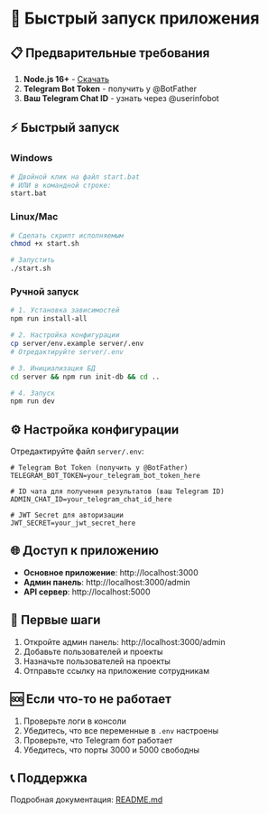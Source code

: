 # 🚀 Быстрый запуск приложения

## 📋 Предварительные требования

1. **Node.js 16+** - [Скачать](https://nodejs.org/)
2. **Telegram Bot Token** - получить у @BotFather
3. **Ваш Telegram Chat ID** - узнать через @userinfobot

## ⚡ Быстрый запуск

### Windows
```bash
# Двойной клик на файл start.bat
# ИЛИ в командной строке:
start.bat
```

### Linux/Mac
```bash
# Сделать скрипт исполняемым
chmod +x start.sh

# Запустить
./start.sh
```

### Ручной запуск
```bash
# 1. Установка зависимостей
npm run install-all

# 2. Настройка конфигурации
cp server/env.example server/.env
# Отредактируйте server/.env

# 3. Инициализация БД
cd server && npm run init-db && cd ..

# 4. Запуск
npm run dev
```

## ⚙️ Настройка конфигурации

Отредактируйте файл `server/.env`:

```env
# Telegram Bot Token (получить у @BotFather)
TELEGRAM_BOT_TOKEN=your_telegram_bot_token_here

# ID чата для получения результатов (ваш Telegram ID)
ADMIN_CHAT_ID=your_telegram_chat_id_here

# JWT Secret для авторизации
JWT_SECRET=your_jwt_secret_here
```

## 🌐 Доступ к приложению

- **Основное приложение**: http://localhost:3000
- **Админ панель**: http://localhost:3000/admin
- **API сервер**: http://localhost:5000

## 📱 Первые шаги

1. Откройте админ панель: http://localhost:3000/admin
2. Добавьте пользователей и проекты
3. Назначьте пользователей на проекты
4. Отправьте ссылку на приложение сотрудникам

## 🆘 Если что-то не работает

1. Проверьте логи в консоли
2. Убедитесь, что все переменные в `.env` настроены
3. Проверьте, что Telegram бот работает
4. Убедитесь, что порты 3000 и 5000 свободны

## 📞 Поддержка

Подробная документация: [README.md](README.md)

